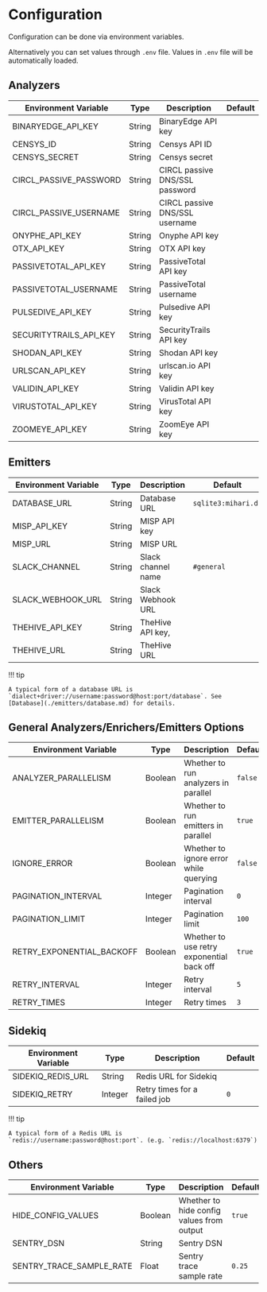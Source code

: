 # Configuration

Configuration can be done via environment variables.

Alternatively you can set values through `.env` file. Values in `.env` file will be automatically loaded.

## Analyzers

| Environment Variable   | Type   | Description                    | Default |
| ---------------------- | ------ | ------------------------------ | ------- |
| BINARYEDGE_API_KEY     | String | BinaryEdge API key             |         |
| CENSYS_ID              | String | Censys API ID                  |         |
| CENSYS_SECRET          | String | Censys secret                  |         |
| CIRCL_PASSIVE_PASSWORD | String | CIRCL passive DNS/SSL password |         |
| CIRCL_PASSIVE_USERNAME | String | CIRCL passive DNS/SSL username |         |
| ONYPHE_API_KEY         | String | Onyphe API key                 |         |
| OTX_API_KEY            | String | OTX API key                    |         |
| PASSIVETOTAL_API_KEY   | String | PassiveTotal API key           |         |
| PASSIVETOTAL_USERNAME  | String | PassiveTotal username          |         |
| PULSEDIVE_API_KEY      | String | Pulsedive API key              |         |
| SECURITYTRAILS_API_KEY | String | SecurityTrails API key         |         |
| SHODAN_API_KEY         | String | Shodan API key                 |         |
| URLSCAN_API_KEY        | String | urlscan.io API key             |         |
| VALIDIN_API_KEY        | String | Validin API key                |         |
| VIRUSTOTAL_API_KEY     | String | VirusTotal API key             |         |
| ZOOMEYE_API_KEY        | String | ZoomEye API key                |         |

## Emitters

| Environment Variable | Type   | Description        | Default             |
| -------------------- | ------ | ------------------ | ------------------- |
| DATABASE_URL         | String | Database URL       | `sqlite3:mihari.db` |
| MISP_API_KEY         | String | MISP API key       |                     |
| MISP_URL             | String | MISP URL           |                     |
| SLACK_CHANNEL        | String | Slack channel name | `#general`          |
| SLACK_WEBHOOK_URL    | String | Slack Webhook URL  |                     |
| THEHIVE_API_KEY      | String | TheHive API key,   |                     |
| THEHIVE_URL          | String | TheHive URL        |                     |

!!! tip

    A typical form of a database URL is `dialect+driver://username:password@host:port/database`. See [Database](./emitters/database.md) for details.

## General Analyzers/Enrichers/Emitters Options

| Environment Variable      | Type    | Description                               | Default |
| ------------------------- | ------- | ----------------------------------------- | ------- |
| ANALYZER_PARALLELISM      | Boolean | Whether to run analyzers in parallel      | `false` |
| EMITTER_PARALLELISM       | Boolean | Whether to run emitters in parallel       | `true`  |
| IGNORE_ERROR              | Boolean | Whether to ignore error while querying    | `false` |
| PAGINATION_INTERVAL       | Integer | Pagination interval                       | `0`     |
| PAGINATION_LIMIT          | Integer | Pagination limit                          | `100`   |
| RETRY_EXPONENTIAL_BACKOFF | Boolean | Whether to use retry exponential back off | `true`  |
| RETRY_INTERVAL            | Integer | Retry interval                            | `5`     |
| RETRY_TIMES               | Integer | Retry times                               | `3`     |

## Sidekiq

| Environment Variable | Type    | Description                  | Default |
| -------------------- | ------- | ---------------------------- | ------- |
| SIDEKIQ_REDIS_URL    | String  | Redis URL for Sidekiq        |         |
| SIDEKIQ_RETRY        | Integer | Retry times for a failed job | `0`     |

!!! tip

    A typical form of a Redis URL is `redis://username:password@host:port`. (e.g. `redis://localhost:6379`)

## Others

| Environment Variable     | Type    | Description                               | Default |
| ------------------------ | ------- | ----------------------------------------- | ------- |
| HIDE_CONFIG_VALUES       | Boolean | Whether to hide config values from output | `true`  |
| SENTRY_DSN               | String  | Sentry DSN                                |         |
| SENTRY_TRACE_SAMPLE_RATE | Float   | Sentry trace sample rate                  | `0.25`  |
